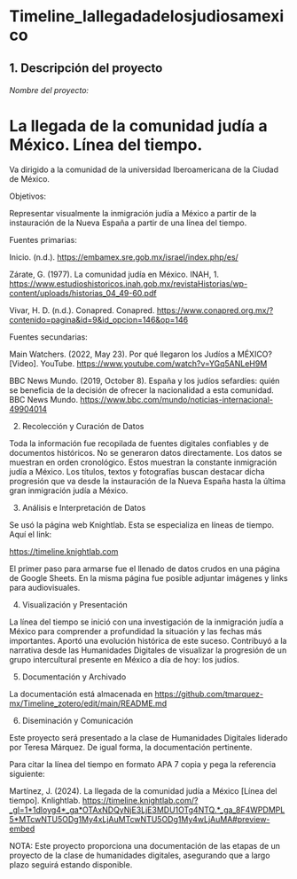 # Timeline_lallegadadelosjudiosamexico

## 1. Descripción del proyecto  

###### Nombre del proyecto:  

# La llegada de la comunidad judía a México. Línea del tiempo. 

Va dirigido a la comunidad de la universidad Iberoamericana de la Ciudad de México. 


Objetivos: 

Representar visualmente la inmigración judía a México a partir de la instauración de la Nueva España a partir de una línea del tiempo. 

 
Fuentes primarias: 

Inicio. (n.d.). https://embamex.sre.gob.mx/israel/index.php/es/ 

Zárate, G. (1977). La comunidad judía en México. INAH, 1. https://www.estudioshistoricos.inah.gob.mx/revistaHistorias/wp-content/uploads/historias_04_49-60.pdf 

Vivar, H. D. (n.d.). Conapred. Conapred. https://www.conapred.org.mx/?contenido=pagina&id=9&id_opcion=146&op=146 

 
Fuentes secundarias: 

Main Watchers. (2022, May 23). Por qué llegaron los Judíos a MÉXICO? [Video]. YouTube. https://www.youtube.com/watch?v=YGq5ANLeH9M 

BBC News Mundo. (2019, October 8). España y los judíos sefardíes: quién se beneficia de la decisión de ofrecer la nacionalidad a esta comunidad. BBC News Mundo. https://www.bbc.com/mundo/noticias-internacional-49904014 


2. Recolección y Curación de Datos 

Toda la información fue recopilada de fuentes digitales confiables y de documentos históricos. No se generaron datos directamente. Los datos se muestran en orden cronológico. Estos muestran la constante inmigración judía a México. Los títulos, textos y fotografías buscan destacar dicha progresión que va desde la instauración de la Nueva España hasta la última gran inmigración judía a México. 

 
3. Análisis e Interpretación de Datos  

Se usó la página web Knightlab. Esta se especializa en líneas de tiempo. Aquí el link: 

https://timeline.knightlab.com 

El primer paso para armarse fue el llenado de datos crudos en una página de Google Sheets. En la misma página fue posible adjuntar imágenes y links para audiovisuales. 

 
4. Visualización y Presentación  

La línea del tiempo se inició con una investigación de la inmigración judía a México para comprender a profundidad la situación y las fechas más importantes. Aportó una evolución histórica de este suceso. Contribuyó a la narrativa desde las Humanidades Digitales de visualizar la progresión de un grupo intercultural presente en México a día de hoy: los judíos. 

 
5. Documentación y Archivado 

La documentación está almacenada en https://github.com/tmarquez-mx/Timeline_zotero/edit/main/README.md 

 
 6. Diseminación y Comunicación  

Este proyecto será presentado a la clase de Humanidades Digitales liderado por Teresa Márquez. De igual forma, la documentación pertinente.  

Para citar la línea del tiempo en formato APA 7 copia y pega la referencia siguiente: 

 Martínez, J. (2024). La llegada de la comunidad judía a México [Línea del tiempo]. Knlightlab. https://timeline.knightlab.com/?_gl=1*1dloyg4*_ga*OTAxNDQyNjE3LjE3MDU1OTg4NTQ.*_ga_8F4WPDMPL5*MTcwNTU5ODg1My4xLjAuMTcwNTU5ODg1My4wLjAuMA#preview-embed 

 

 

NOTA: Este proyecto proporciona una documentación de las etapas de un proyecto de la clase de humanidades digitales, asegurando que a largo plazo seguirá estando disponible. 
